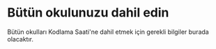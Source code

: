 

# Bütün okulunuzu dahil edin

Bütün okulları Kodlama Saati'ne dahil etmek için gerekli bilgiler burada olacaktır.